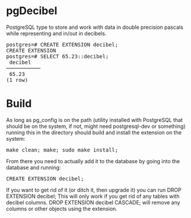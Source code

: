 pgDecibel
=========

PostgreSQL type to store and work with data in double precision pascals while representing and in/out in decibels.


<pre>
postgres=# CREATE EXTENSION decibel;
CREATE EXTENSION
postgres=# SELECT 65.23::decibel;
 decibel 
───────────
 65.23
(1 row)
</pre>

Build
==========

As long as pg_config is on the path (utility installed with PostgreSQL that should be on the system, if not, might need postgresql-dev or something) running this in the directory should build and install the extension on the system:
<pre>
make clean; make; sudo make install;
</pre>
From there you need to actually add it to the database by going into the database and running:
<pre>
CREATE EXTENSION decibel;
</pre>
If you want to get rid of it (or ditch it, then upgrade it) you can run DROP EXTENSION decibel; This will only work if you get rid of any tables with decibel columns. DROP EXTENSION decibel CASCADE; will remove any columns or other objects using the extension.
